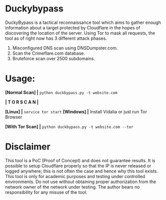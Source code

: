 # Duckybypass

DuckyBypass is a tactical reconnaissance tool which aims to gather enough information about a target protected by Cloudflare in the hopes of discovering the location of the server. Using Tor to mask all requests, the tool as of right now has 3 different attack phases.

1) Misconfigured DNS scan using DNSDumpster.com.
2) Scan the Crimeflare.com database.
3) Bruteforce scan over 2500 subdomains.

# Usage:
**[Normal Scan]  |** `python duckbypass.py -t website.com`

**| T O R   S C A N |**

**[Linux]   |** `service tor start`
**[Windows] |** Install Vidalia or just run Tor Browser

**[With Tor Scan] |** `python duckbypass.py -t website.com --tor`

# Disclaimer
This tool is a PoC (Proof of Concept) and does not guarantee results. It is possible to setup Cloudflare properly so that the IP is never released or logged anywhere; this is not often the case and hence why this tool exists. This tool is only for academic purposes and testing under controlled environments. Do not use without obtaining proper authorization from the network owner of the network under testing. The author bears no responsibility for any misuse of the tool.
